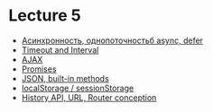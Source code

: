<h1>
    Lecture 5
</h1>

<ul>
    <li>
        <a href="./01.md">Асинхронность, однопоточностьб async, defer</a>
    </li>
    <li>
        <a href="./02.md">Timeout and Interval</a>
    </li>
    <li>
        <a href="./01.md">AJAX</a>
    </li>
    <li>
        <a href="./01.md">Promises</a>
    </li>
    <li>
        <a href="./01.md">JSON, built-in methods</a>
    </li>
    <li>
        <a href="./01.md">localStorage / sessionStorage</a>
    </li>
    <li>
        <a href="./01.md">History API, URL, Router conception</a>
    </li>
</ul>
